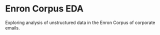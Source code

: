 # Enron Corpus EDA
Exploring analysis of unstructured data in the Enron Corpus of corporate emails.
